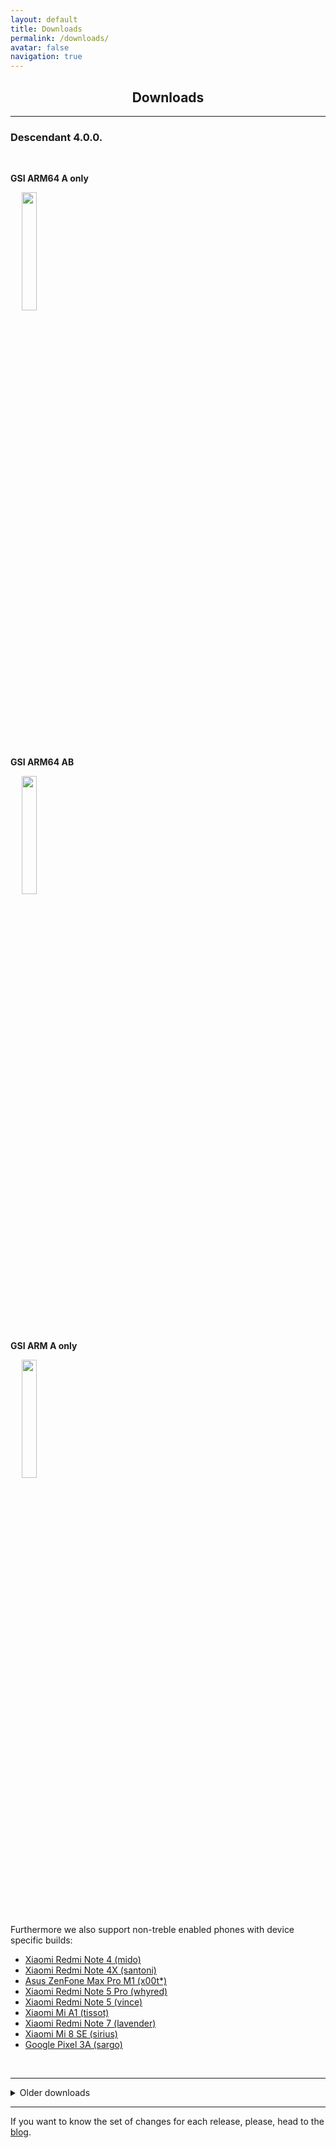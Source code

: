 ```yaml
---
layout: default
title: Downloads
permalink: /downloads/
avatar: false
navigation: true
---
```


<h2 align="center">Downloads</h2>

<hr>

### __Descendant 4.0.0.__

<br>

__GSI ARM64 A only__

&emsp; <a href="https://github.com/Descendant/InOps/releases/download/3.1.1/Descendant_3.1.1_arm64_aonly.zip" target="_blank"><img src="/assets/download.png" style="width: 22%"></a>

<br>

__GSI ARM64 AB__

&emsp; <a href="https://github.com/Descendant/InOps/releases/download/3.1.1/Descendant_3.1.1_arm64_ab.zip" target="_blank"><img src="/assets/download.png" style="width: 22%"></a>

<br>

__GSI ARM A only__

&emsp; <a href="https://github.com/Descendant/InOps/releases/download/3.1.1/Descendant_3.1.1_arm_aonly.zip" target="_blank"><img src="/assets/download.png" style="width: 22%"></a>

<br>

Furthermore we also support non-treble enabled phones with device specific builds:

<ul>
<li><a href="https://forum.xda-developers.com/redmi-note-4/xiaomi-redmi-note-4-snapdragon-roms-kernels-recoveries--other-development/spjune-descendant-threedotzero-t3939797" rel="nofollow">Xiaomi Redmi Note 4 (mido)</a></li>
<li><a href="https://forum.xda-developers.com/xiaomi-redmi-4x/development/spjuly-descendant-3-1-1-xiaomi-redmi-4x-t3948965" rel="nofollow">Xiaomi Redmi Note 4X (santoni)</a></li>
<li><a href="https://forum.xda-developers.com/asus-zenfone-max-pro-m1/development/spjune-descendant-threedotzero-treble-t3939326" rel="nofollow">Asus ZenFone Max Pro M1 (x00t*)</a></li>
<li><a href="https://forum.xda-developers.com/redmi-note-5-pro/development/spjune-descendant-threedotzero-t3939349" rel="nofollow">Xiaomi Redmi Note 5 Pro (whyred)</a></li>
<li><a href="https://forum.xda-developers.com/redmi-note-5/development/spjune-descendant-threedotzero-t3939661" rel="nofollow">Xiaomi Redmi Note 5 (vince)</a></li>
<li><a href="https://forum.xda-developers.com/mi-a1/development/spapril-descendant-xiaomi-mi-a1-t3917698" rel="nofollow">Xiaomi Mi A1 (tissot)</a></li>
<li><a href="https://forum.xda-developers.com/redmi-note-7/development/rom-descendant-3-1-1-xiaomi-redmi-note-7-t3948048" rel="nofollow">Xiaomi Redmi Note 7 (lavender)</a></li>
<li><a href="https://forum.xda-developers.com/mi-8-se/development/spjuly-descendant-3-1-1-xiaomi-mi-8-se-t3949339" rel="nofollow">Xiaomi Mi 8 SE (sirius)</a></li>
<li><a href="https://forum.xda-developers.com/pixel-3a/development/rom-descendant-3-1-1-pixel-3a-t3948814" rel="nofollow">Google Pixel 3A (sargo)</a></li>
</ul>

<br>

<p hidden>You can read 4.0.0. changelog <a href="https://descendant.me/blog/ThreeDotZero" target="_blank">here</a>.</p>

---

<details><summary>
   <p style="
       display: inline;
             ">Older downloads</p>
   </summary>
<hr>
   
### __Descendant 3.1.1.__

__GSI ARM64 A only__

* [Download here](https://github.com/Descendant/InOps/releases/download/3.1.1/Descendant_3.1.1_arm64_aonly.zip)

__GSI ARM64 AB__

* [Download here](https://github.com/Descendant/InOps/releases/download/3.1.1/Descendant_3.1.1_arm64_ab.zip)

__GSI ARM A only__

* [Download here](https://github.com/Descendant/InOps/releases/download/3.1.1/Descendant_3.1.1_arm_aonly.zip)   

---      
   
### __Descendant ThreeDotZero__

__GSI ARM64 A only__

* [Download here](https://github.com/Descendant/InOps/releases/download/ThreeDotZero/Descendant_ThreeDotZero_arm64_aonly.zip)

__GSI ARM64 AB__

* [Download here](https://github.com/Descendant/InOps/releases/download/ThreeDotZero/Descendant_ThreeDotZero_arm64_ab.zip)

__GSI ARM A only__

* [Download here](https://github.com/Descendant/InOps/releases/download/ThreeDotZero/Descendant_ThreeDotZero_arm_a.zip)   

---   
   
### __Descendant TwoDotThree__

__GSI ARM64 A only__

* [Download here](https://github.com/Descendant/InOps/releases/download/TwoDotThree/Descendant_TwoDotThree_arm64_aonly_new.zip)

__GSI ARM64 AB__

* [Download here](https://github.com/Descendant/InOps/releases/download/TwoDotThree/Descendant_TwoDotThree_arm64_ab_new.zip)

__GSI ARM A only__

* [Download here](https://github.com/Descendant/InOps/releases/download/TwoDotThree/Descendant_TwoDotThree_arm_a_new.zip)   

---
   
### __Descendant TwoDotTwo__

__GSI ARM64 A only__

* [Download here](http://bit.ly/2UslXMh)

__GSI ARM64 AB__

* [Download here](http://bit.ly/2Iaqf4I)

__GSI ARM A only__

* [Download here](http://bit.ly/2WGkeAx)

---

### __Descendant TwoDotOne__

__GSI ARM64 A only__

* [Download here](http://bit.ly/2EVhQjo)

__GSI ARM64 AB__

* [Download here](http://bit.ly/2IYNtwE)

__GSI ARM A only__

* [Download here](http://bit.ly/2XJgzDv)

---

### __Descendant TwoDotZero__   

__GSI ARM64 A only__

* [Download here](http://bit.ly/TwoDotZero_arm64_Aonly)

__GSI ARM64 AB__

* [Download here](http://bit.ly/TwoDotZero_arm64_AB)

__GSI ARM A only__

* [Download here](http://bit.ly/TwoDotZero_arm_aonly)

---
   
### __Descendant OneDotFive__

__GSI ARM64 A only__

* [Download here](https://bit.ly/onedotfiveaonly)

__GSI ARM64 AB__

* [Download here](https://bit.ly/onedotfiveab)

__GSI ARM A only__

* [Download here](https://bit.ly/onedotfivearm)

__Mediafire Mirror__

* [Download here](http://bit.ly/descendantmirror)

---   

### __Descendant OneDotFour__

__GSI ARM64 A only__

* [Download here](https://drive.google.com/open?id=1dpeGCkkhjRIyua5FcORr4eOxH_Mi0S3R)

__GSI ARM64 AB__

* [Download here](https://drive.google.com/open?id=1HswI5oX1wt0yCTTQQ9gcWvJYPxD5sU-x)

__GSI ARM A only__

* [Download here](https://drive.google.com/open?id=1Yjp3RXhCh4HNgjKOFzgy-QUMEjPT6f18)

---
  
### __Descendant OneDotThree__

__GSI ARM64 A only__

* [Download here](https://drive.google.com/open?id=1QoWG349BZd1ZAY7DdRCKQdfxEpoQaeXF)

__GSI ARM64 AB__

* [Download here](https://drive.google.com/open?id=13Ei2A2nYUEqjvfr9wcqESZg5FSFuJZAd)

__GSI ARM A only__

* [Download here](https://drive.google.com/open?id=1VDxjS-L0bAA604jxb2Fi6inTJQugJkEn)

---
  
### __Descendant OneDotTwo__

__GSI ARM64 A only__

* [Download here](https://drive.google.com/open?id=1-pxbGdHrdS7xicNqr9OJmHhY1IApZQeS)

__GSI ARM64 AB__

* [Download here](https://drive.google.com/open?id=1_Q_SWZpPWIPg8iKwvpyE8a8Q3daEnGe6)

---

### __Descendant OneDotOne__

__GSI ARM64 A only__

* [Download here](https://drive.google.com/open?id=187V7yq7yGmaIG6n-X1SIfCflWcaFgdXQ)

__GSI ARM64 AB__

* [Download here](https://drive.google.com/open?id=1BqPalGTwY_kwaAyL2JFRzozkSihgJQHg)

---

### __Descendant OneDotZero__

__GSI ARM64 A only__

* [Download here](https://drive.google.com/open?id=1L6O1m6MheQaYDoc0wFgjssIfFCzcPgov)

__GSI ARM64 AB__

* [Download here](https://drive.google.com/open?id=1jOa3xY6SXwe-zXd0aR6Nd-knEYDmW4vl)

</details>

<hr>

If you want to know the set of changes for each release, please, head to the [blog](https://descendant.github.io/blog/).

